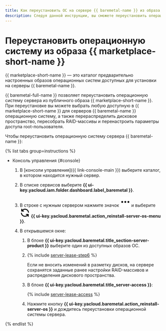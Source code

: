 ```yaml
---
title: Как переустановить ОС на сервере {{ baremetal-name }} из образа {{ marketplace-short-name }}
description: Следуя данной инструкции, вы сможете переустановить операционную систему сервера {{ baremetal-full-name }} из образа {{ marketplace-short-name }}.
---
```


# Переустановить операционную систему из образа {{ marketplace-short-name }}

{{ marketplace-short-name }} — это каталог предварительно настроенных образов операционных систем доступных для установки на серверы {{ baremetal-name }}.

{{ baremetal-full-name }} позволяет переустановить операционную систему сервера из публичного образа {{ marketplace-short-name }}. При переустановке вы можете выбрать любую доступную в {{ marketplace-short-name }} для серверов {{ baremetal-name }} операционную систему, а также перераспределить дисковое пространство, пересобрать RAID-массивы и перенастроить параметры доступа root-пользователя.

Чтобы переустановить операционную систему сервера {{ baremetal-name }}:

{% list tabs group=instructions %}

- Консоль управления {#console}

  1. В [консоли управления]({{ link-console-main }}) выберите каталог, в котором находится нужный сервер.
  1. В списке сервисов выберите **{{ ui-key.yacloud.iam.folder.dashboard.label_baremetal }}**.
  1. В строке с нужным сервером нажмите значок ![ellipsis](../../../_assets/console-icons/ellipsis.svg) и выберите ![ArrowsRotateLeft](../../../_assets/console-icons/arrows-rotate-left.svg) **{{ ui-key.yacloud.baremetal.action_reinstall-server-os-menu }}**.
  1. В открывшемся окне:

      1. В блоке **{{ ui-key.yacloud.baremetal.title_section-server-product }}** выберите один из доступных образов ОС.
      1. {% include [server-lease-step6](../../../_includes/baremetal/instruction-steps/server-lease-step6.md) %}

          Если не вносить изменений в разметку дисков, на сервере сохранятся заданные ранее настройки RAID-массивов и распределения дискового пространства.
      1. В блоке **{{ ui-key.yacloud.baremetal.title_server-access }}**:

          {% include [server-lease-access](../../../_includes/baremetal/server-lease-access.md) %}

      1. Нажмите кнопку **{{ ui-key.yacloud.baremetal.action_reinstall-server-os }}** и дождитесь переустановки операционной системы сервера.

{% endlist %}
